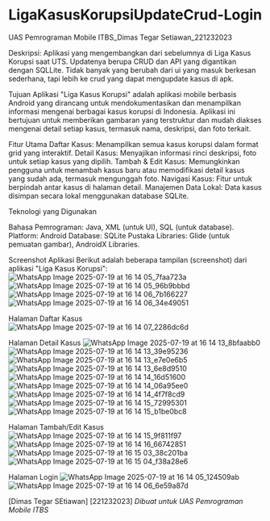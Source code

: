 # LigaKasusKorupsiUpdateCrud-Login
UAS Pemrograman Mobile ITBS_Dimas Tegar Setiawan_221232023

Deskripsi: Aplikasi yang mengembangkan dari sebelumnya di Liga Kasus Korupsi saat UTS. Updatenya berupa CRUD dan API yang digantikan dengan SQLLite. Tidak banyak yang berubah dari ui yang masuk berkesan sederhana, tapi lebih ke crud yang dapat mengupdate kasus di apk.

Tujuan Aplikasi "Liga Kasus Korupsi" adalah aplikasi mobile berbasis Android yang dirancang untuk mendokumentasikan dan menampilkan informasi mengenai berbagai kasus korupsi di Indonesia. Aplikasi ini bertujuan untuk memberikan gambaran yang terstruktur dan mudah diakses mengenai detail setiap kasus, termasuk nama, deskripsi, dan foto terkait.

Fitur Utama
Daftar Kasus: Menampilkan semua kasus korupsi dalam format grid yang interaktif.
Detail Kasus: Menyajikan informasi rinci deskripsi, foto untuk setiap kasus yang dipilih.
Tambah & Edit Kasus: Memungkinkan pengguna untuk menambah kasus baru atau memodifikasi detail kasus yang sudah ada, termasuk mengunggah foto.
Navigasi Kasus: Fitur untuk berpindah antar kasus di halaman detail.
Manajemen Data Lokal: Data kasus disimpan secara lokal menggunakan database SQLite.

Teknologi yang Digunakan

Bahasa Pemrograman: Java, XML (untuk UI), SQL (untuk database).
Platform: Android
Database: SQLite
Pustaka Libraries: Glide (untuk pemuatan gambar), AndroidX Libraries.

Screenshot Aplikasi
Berikut adalah beberapa tampilan (screenshot) dari aplikasi "Liga Kasus Korupsi":
![WhatsApp Image 2025-07-19 at 16 14 05_7faa723a](https://github.com/user-attachments/assets/43bb41b0-2523-426c-a512-f53673e081df)
![WhatsApp Image 2025-07-19 at 16 14 05_96b9bbbd](https://github.com/user-attachments/assets/6bb4c205-0747-4950-9525-233b97ee163b)
![WhatsApp Image 2025-07-19 at 16 14 06_7b166227](https://github.com/user-attachments/assets/0fc5b433-688f-450c-9a13-be2955bf6c9f)
![WhatsApp Image 2025-07-19 at 16 14 06_34e49051](https://github.com/user-attachments/assets/48db9e1d-2456-412f-b8f1-41fb3f623b48)

Halaman Daftar Kasus
![WhatsApp Image 2025-07-19 at 16 14 07_2286dc6d](https://github.com/user-attachments/assets/9943cfeb-08de-43c7-a593-a2f9b88f2037)

Halaman Detail Kasus
![WhatsApp Image 2025-07-19 at 16 14 13_8bfaabb0](https://github.com/user-attachments/assets/8a070273-4da4-4a2a-84f2-5257153a3023)
![WhatsApp Image 2025-07-19 at 16 14 13_39e95236](https://github.com/user-attachments/assets/73183323-e1dc-4fa6-8a4b-4839c5e9ce96)
![WhatsApp Image 2025-07-19 at 16 14 13_e7e0e6b5](https://github.com/user-attachments/assets/b6b61d24-43b5-4b15-a2e6-d9e3592fb9f3)
![WhatsApp Image 2025-07-19 at 16 14 13_6e8d9510](https://github.com/user-attachments/assets/7ad2b7be-5d47-4717-9476-54f4d75858c5)
![WhatsApp Image 2025-07-19 at 16 14 14_16d51600](https://github.com/user-attachments/assets/c7d1ee41-83df-4450-a4a7-836f4e820cdc)
![WhatsApp Image 2025-07-19 at 16 14 14_06a95ee0](https://github.com/user-attachments/assets/e40956cc-3f6a-4b4e-96f1-c53dac20c40d)
![WhatsApp Image 2025-07-19 at 16 14 14_4f7f8cd9](https://github.com/user-attachments/assets/43762857-bb9f-4745-91dc-038571b99b59)
![WhatsApp Image 2025-07-19 at 16 14 15_72995301](https://github.com/user-attachments/assets/023f8087-f16a-4f93-af44-02b0cc7b2fdd)
![WhatsApp Image 2025-07-19 at 16 14 15_b1be0bc8](https://github.com/user-attachments/assets/85920572-1004-4636-b630-b8701a96cd70)

Halaman Tambah/Edit Kasus
![WhatsApp Image 2025-07-19 at 16 14 15_9f811f97](https://github.com/user-attachments/assets/77ab9c88-9276-494e-a9f3-5078232c108e)
![WhatsApp Image 2025-07-19 at 16 14 16_66742851](https://github.com/user-attachments/assets/1e1ebe95-bad8-4400-9529-4d38af10ae54)
![WhatsApp Image 2025-07-19 at 16 15 03_38c201ba](https://github.com/user-attachments/assets/38e9e404-83bb-4da7-92d7-1b6dd4803eb7)
![WhatsApp Image 2025-07-19 at 16 15 04_f38a28e6](https://github.com/user-attachments/assets/78f1f398-69d1-435d-9ce4-354dd027bcf3)

Halaman Login
![WhatsApp Image 2025-07-19 at 16 14 05_124509ab](https://github.com/user-attachments/assets/8be56309-59e5-42e6-9620-0b6ad14d6351)
![WhatsApp Image 2025-07-19 at 16 14 06_6e59a87d](https://github.com/user-attachments/assets/2a14d556-61e2-4c08-b608-b01389989200)

[Dimas Tegar SEtiawan]
[221232023]
*Dibuat untuk UAS Pemrograman Mobile ITBS*
